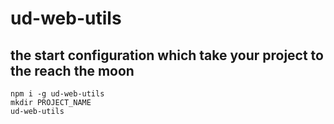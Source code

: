 # ud-web-utils

## the start configuration which take your project to the reach the moon

```shell
npm i -g ud-web-utils
mkdir PROJECT_NAME
ud-web-utils
```
